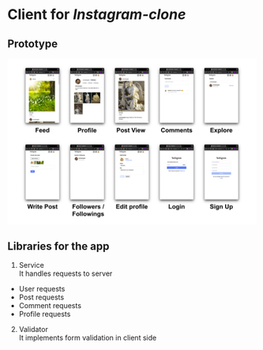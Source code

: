 # Client for *Instagram-clone*


## Prototype
![Prototype](/client/public/prototype.png)


## Libraries for the app

1. Service \
It handles requests to server

- User requests
- Post requests
- Comment requests
- Profile requests

2. Validator \
It implements form validation in client side




